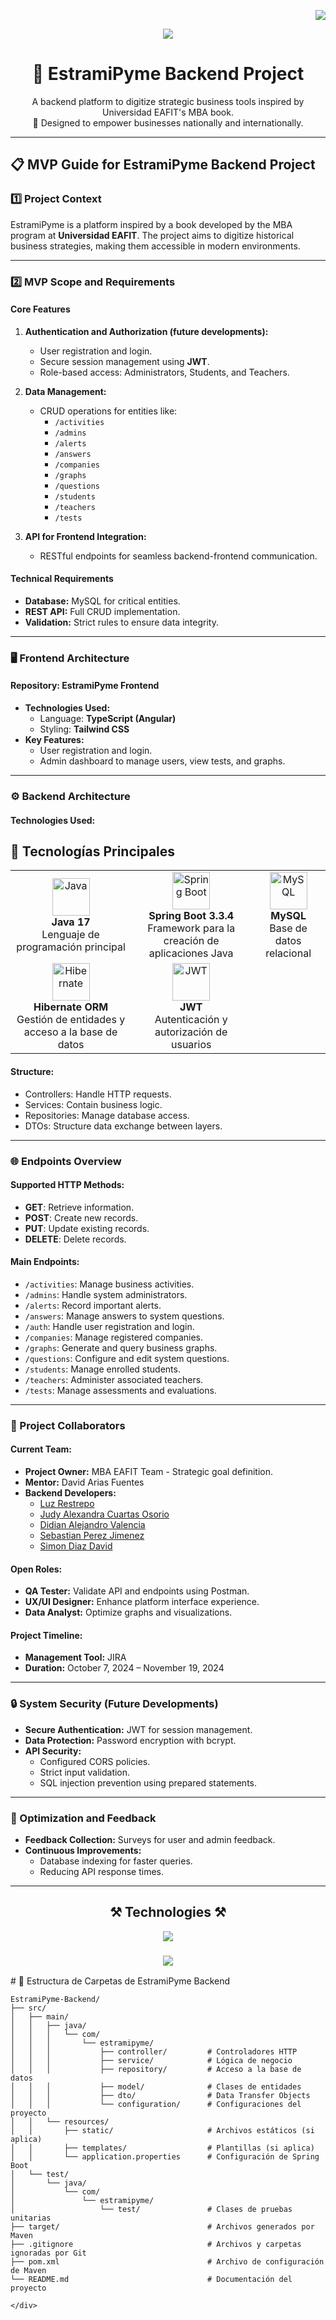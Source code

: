 <p align="right">
  <img src="https://visitor-badge.laobi.icu/badge?page_id=estramipyme.backend" />
</p>

<p align="center">
  <img src="https://user-images.githubusercontent.com/74038190/240906093-9be4d344-6782-461a-b5a6-32a07bf7b34e.gif">
</p>

<div align="center">
  <h1>📘 EstramiPyme Backend Project</h1>
  <p>
    A backend platform to digitize strategic business tools inspired by Universidad EAFIT's MBA book.<br>
    🚀 Designed to empower businesses nationally and internationally.
  </p>
</div>

---

## 📋 MVP Guide for EstramiPyme Backend Project

### 1️⃣ Project Context
EstramiPyme is a platform inspired by a book developed by the MBA program at **Universidad EAFIT**. The project aims to digitize historical business strategies, making them accessible in modern environments.  

---

### 2️⃣ MVP Scope and Requirements

#### **Core Features**
1. **Authentication and Authorization (future developments):**
   - User registration and login.
   - Secure session management using **JWT**.
   - Role-based access: Administrators, Students, and Teachers.

2. **Data Management:**
   - CRUD operations for entities like:
     - `/activities`  
     - `/admins`  
     - `/alerts`  
     - `/answers`  
     - `/companies`  
     - `/graphs`  
     - `/questions`  
     - `/students`  
     - `/teachers`  
     - `/tests`

3. **API for Frontend Integration:**
   - RESTful endpoints for seamless backend-frontend communication.

#### **Technical Requirements**
- **Database:** MySQL for critical entities.
- **REST API:** Full CRUD implementation.
- **Validation:** Strict rules to ensure data integrity.

---

### 🖥️ Frontend Architecture

#### **Repository:** EstramiPyme Frontend  
- **Technologies Used:**
  - Language: **TypeScript (Angular)**
  - Styling: **Tailwind CSS**
- **Key Features:**
  - User registration and login.
  - Admin dashboard to manage users, view tests, and graphs.

---

### ⚙️ Backend Architecture

#### **Technologies Used:**

## 🚀 Tecnologías Principales  

<div align="center">

  <table>
    <tr>
      <td align="center">
        <img src="https://cdn.jsdelivr.net/gh/devicons/devicon/icons/java/java-original.svg" alt="Java" width="60" height="60">
        <br />
        <strong>Java 17</strong>
        <br />
        <span>Lenguaje de programación principal</span>
      </td>
      <td align="center">
        <img src="https://cdn.jsdelivr.net/gh/devicons/devicon/icons/spring/spring-original-wordmark.svg" alt="Spring Boot" width="60" height="60">
        <br />
        <strong>Spring Boot 3.3.4</strong>
        <br />
        <span>Framework para la creación de aplicaciones Java</span>
      </td>
      <td align="center">
        <img src="https://cdn.jsdelivr.net/gh/devicons/devicon/icons/mysql/mysql-original-wordmark.svg" alt="MySQL" width="60" height="60">
        <br />
        <strong>MySQL</strong>
        <br />
        <span>Base de datos relacional</span>
      </td>
    </tr>
    <tr>
      <td align="center">
        <img src="https://www.vectorlogo.zone/logos/hibernate/hibernate-icon.svg" alt="Hibernate" width="60" height="60">
        <br />
        <strong>Hibernate ORM</strong>
        <br />
        <span>Gestión de entidades y acceso a la base de datos</span>
      </td>
      <td align="center">
        <img src="https://cdn.jsdelivr.net/gh/devicons/devicon/icons/jsonwebtokens/jsonwebtokens-plain.svg" alt="JWT" width="60" height="60">
        <br />
        <strong>JWT</strong>
        <br />
        <span>Autenticación y autorización de usuarios</span>
      </td>
    </tr>
  </table>

</div>

#### **Structure:**
- Controllers: Handle HTTP requests.
- Services: Contain business logic.
- Repositories: Manage database access.
- DTOs: Structure data exchange between layers.

---

### 🌐 Endpoints Overview

#### Supported HTTP Methods:
- **GET**: Retrieve information.
- **POST**: Create new records.
- **PUT**: Update existing records.
- **DELETE**: Delete records.

#### **Main Endpoints:**
- `/activities`: Manage business activities.
- `/admins`: Handle system administrators.
- `/alerts`: Record important alerts.
- `/answers`: Manage answers to system questions.
- `/auth`: Handle user registration and login.
- `/companies`: Manage registered companies.
- `/graphs`: Generate and query business graphs.
- `/questions`: Configure and edit system questions.
- `/students`: Manage enrolled students.
- `/teachers`: Administer associated teachers.
- `/tests`: Manage assessments and evaluations.

---

### 👥 Project Collaborators

#### **Current Team:**
- **Project Owner:** MBA EAFIT Team - Strategic goal definition.
- **Mentor:** David Arias Fuentes
- **Backend Developers:**
  - [Luz Restrepo](#)
  - [Judy Alexandra Cuartas Osorio](#)
  - [Didian Alejandro Valencia](#)
  - [Sebastian Perez Jimenez](#)
  - [Simon Diaz David](#)

#### **Open Roles:**
- **QA Tester:** Validate API and endpoints using Postman.
- **UX/UI Designer:** Enhance platform interface experience.
- **Data Analyst:** Optimize graphs and visualizations.

#### **Project Timeline:**
- **Management Tool:** JIRA
- **Duration:** October 7, 2024 – November 19, 2024

---

### 🔒 System Security (Future Developments)
- **Secure Authentication:** JWT for session management.
- **Data Protection:** Password encryption with bcrypt.
- **API Security:**
  - Configured CORS policies.
  - Strict input validation.
  - SQL injection prevention using prepared statements.

---

### 🚀 Optimization and Feedback
- **Feedback Collection:** Surveys for user and admin feedback.
- **Continuous Improvements:**
  - Database indexing for faster queries.
  - Reducing API response times.

---

<div align="center">
  <h2>⚒️ Technologies ⚒️</h2>
  <img src="https://skillicons.dev/icons?i=java,spring,mysql,maven,angular,tailwind, />
</div>

---

<div align="center">
  <h3>
    <img src="https://readme-typing-svg.herokuapp.com/?font=Righteous&size=25&center=true&vCenter=true&width=500&height=70&duration=4000&lines=Thanks+for+visiting!+✌️;+Let's+build+something+great+together!">
  </h3>
</div>

<div>
# 📂 Estructura de Carpetas de EstramiPyme Backend

```plaintext
EstramiPyme-Backend/
├── src/
│   ├── main/
│   │   ├── java/
│   │   │   └── com/
│   │   │       └── estramipyme/
│   │   │           ├── controller/         # Controladores HTTP
│   │   │           ├── service/            # Lógica de negocio
│   │   │           ├── repository/         # Acceso a la base de datos
│   │   │           ├── model/              # Clases de entidades
│   │   │           ├── dto/                # Data Transfer Objects
│   │   │           └── configuration/      # Configuraciones del proyecto
│   │   └── resources/
│   │       ├── static/                     # Archivos estáticos (si aplica)
│   │       ├── templates/                  # Plantillas (si aplica)
│   │       └── application.properties      # Configuración de Spring Boot
│   └── test/
│       └── java/
│           └── com/
│               └── estramipyme/
│                   └── test/               # Clases de pruebas unitarias
├── target/                                 # Archivos generados por Maven
├── .gitignore                              # Archivos y carpetas ignoradas por Git
├── pom.xml                                 # Archivo de configuración de Maven
└── README.md                               # Documentación del proyecto

</div>
